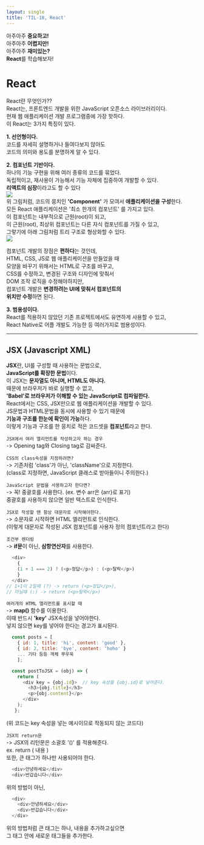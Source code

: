 ```yaml
---
layout: single
title: 'TIL-18, React'
---
```


아주아주 **중요하고!**  
아주아주 **어렵지만!**  
아주아주 **재미있는?**  
**React**를 학습해보자!  

<h1>React</h1>  

React란 무엇인가??  
React는, 프론트엔드 개발을 위한 JavaScript 오픈소스 라이브러리이다.  
현재 웹 애플리케이션 개발 프로그램중에 가장 핫하다.  
이 React는 3가지 특징이 있다.  

**1. 선언형이다.**  
코드를 자세히 설명하거나 들여다보지 않아도  
코드의 의미와 용도를 분명하게 알 수 있다.  


**2. 컴포넌트 기반이다.**  
하나의 기능 구현을 위해 여러 종류의 코드를 묶었다.  
독립적이고, 재사용이 가능해서 기능 자체에 집중하여 개발할 수 있다.  
**리액트의 심장**이라고도 할 수 있다  
![](https://images.velog.io/images/skagns211/post/a7ea7da3-8606-43cc-8569-f676baa614e9/%E1%84%89%E1%85%B3%E1%84%8F%E1%85%B3%E1%84%85%E1%85%B5%E1%86%AB%E1%84%89%E1%85%A3%E1%86%BA%202021-08-11%20%E1%84%8B%E1%85%A9%E1%84%92%E1%85%AE%209.36.04.png)  
위 그림처럼, 코드의 뭉치인 **'Component'** 가 모여서 **애플리케이션을 구성**한다.  
모든 React 애플리케이션은 '최소 한개의 컴포넌트' 를 가지고 있다.  
이 컴포넌트는 내부적으로 근원(root)이 되고,  
이 근원(root), 최상위 컴포넌트는 다른 자식 컴포넌트를 가질 수 있고,  
그렇기에 아래 그림처럼 트리 구조로 형상화할 수 있다.  
![](https://images.velog.io/images/skagns211/post/1faca10a-fff9-4e2e-b79b-8cc55d901927/%E1%84%89%E1%85%B3%E1%84%8F%E1%85%B3%E1%84%85%E1%85%B5%E1%86%AB%E1%84%89%E1%85%A3%E1%86%BA%202021-08-11%20%E1%84%8B%E1%85%A9%E1%84%92%E1%85%AE%209.48.36.png)  

컴포넌트 개발의 장점은 **편하다**는 것인데,  
HTML, CSS, JS로 웹 애플리케이션을 만들었을 때  
모양을 바꾸기 위해서는 HTML로 구조를 바꾸고,  
CSS를 수정하고, 변경된 구조와 디자인에 맞춰서  
DOM 조작 로직을 수정해야하지만,  
컴포넌트 개발은 **변경하려는 UI에 맞춰서 컴포넌트의  
위치만 수정**하면 된다.  

**3. 범용성이다.**  
React를 적용하지 않았던 기존 프로젝트에서도 유연하게 사용할 수 있고,  
React Native로 어플 개발도 가능한 등 여러가지로 범용성이다.  

***  

<h2>JSX (Javascript XML)</h2>  

**JSX**란, UI를 구성할 때 사용하는 문법으로,  
**JavaScript를 확장한 문법**이다.  
이 JSX는 **문자열도 아니며, HTML도 아니다.**  
때문에 브라우저가 바로 실행할 수 없고,  
**'Babel'로 브라우저가 이해할 수 있는 JavaScript로 컴파일한다.**  
React에서는 CSS, JSX만으로 웹 애플리케이션을 개발할 수 있다.  
JS문법과 HTML문법을 동시에 사용할 수 있기 때문에  
**기능과 구조를 한눈에 확인이 가능**하다.  
이렇게 기능과 구조를 한 뭉치로 적은 코드셋을 **컴포넌트**라고 한다.  


>
`JSX에서 여러 엘리먼트를 작성하고자 하는 경우`  
-> Opening tag와 Closing tag로 감싸준다.  

>
`CSS의 class속성을 지정하려면?`  
-> 기존처럼 'class'가 아닌, 'className'으로 지정한다.  
(class로 지정하면, JavaScript 클래스로 받아들이니 주의한다.)  

>
`JavaScript 문법을 사용하고자 한다면?`  
-> 꼭! 중괄호를 사용한다. (ex. 변수 arr은 {arr}로 표기)  
중괄호를 사용하지 않으면 일반 텍스트로 인식한다.  

>
`JSX로 작성할 땐 항상 대문자로 시작해야한다.`  
-> 소문자로 시작하면 HTML 엘리먼트로 인식한다.  
(이렇게 대문자로 작성된 JSX 컴포넌트를 사용자 정의 컴포넌트라고 한다)  

>
`조건부 렌더링`  
-> **if문**이 아닌, **삼항연산자**를 사용한다.  

```JavaScript
  <div>
    {
    (1 + 1 === 2) ? (<p>정답</p>) : (<p>탈락</p>)
    }
  </div>
// 1+1이 2일때 (?) -> return (<p>정답</p>), 
// 아닐때 (:) -> return (<p>탈락</p>)
```  

>
`여러개의 HTML 엘리먼트를 표시할 때`  
-> **map()** 함수를 이용한다.  
이때 반드시 **'key'** JSX속성을 넣어야한다.  
넣지 않으면 key를 넣어야 한다는 경고가 표시된다.  

```javascript
  const posts = [
    { id: 1, title: 'hi', content: 'good' },
    { id: 2, title: 'bye', content: 'hoho' }
    ... 기타 등등 객체 쭈우욱
    ];

  const postToJSX = (obj) => {
    return (
      <div key = {obj.id}>  // key 속성을 {obj.id}로 넣어준다.
        <h3>{obj.title}</h3>
        <p>{obj.content}</p>
      </div>
    );
   };
```

(위 코드는 key 속성을 넣는 예시이므로 작동되지 않는 코드다)  

>
`JSX의 return문`  
-> JSX의 리턴문은 소괄호 '()' 를 적용해준다.  
ex. return ( 내용 )  
또한, 큰 태그가 하나만 사용되어야 한다.  

```javascript
  <div>안녕하세요</div>
  <div>반갑습니다</div>
```  

위의 방법이 아닌,  

```javascript
  <div>
    <div>안녕하세요</div>
    <div>반갑습니다</div>
  </div>
```  

위의 방법처럼 큰 태그는 하나, 내용을 추가하고싶으면  
그 태그 안에 새로운 태그들을 추가한다.